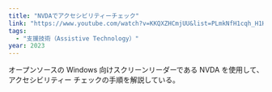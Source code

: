 ```yaml
---
title: "NVDAでアクセシビリティーチェック"
link: "https://www.youtube.com/watch?v=KKQXZHCmjUU&list=PLmkNfH1cqh_H1HjnnDNmqSXmS7E_XttHg"
tags:
  - "支援技術（Assistive Technology）"
year: 2023
---
```


オープンソースの Windows 向けスクリーンリーダーである NVDA を使用して、アクセシビリティー チェックの手順を解説している。
